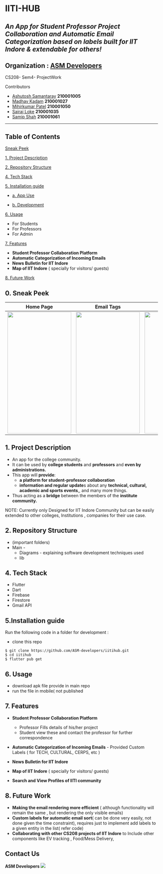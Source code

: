 
<div class="flushright">

<div id="top"></div>

# IITI-HUB

## *An App for Student Professor Project Collaboration and Automatic Email Categorization based on labels built for IIT Indore & extendable for others!*



## **Organization :  [ASM Developers](https://github.com/ASM-developers/)**

CS208- Sem4- ProjectWork



 <div class="flushright">
<div class="bfseries">
  
Contributors
  
<div class="FlushRight">

- [Ashutosh Samantaray](https://github.com/A5HU705H) **210001005**
- [Madhav Kadam](https://github.com/madhaviit) **210001027**
- [Mihirkumar Patel](https://github.com/MihirKp25) **210001050**
- [Sairaj Loke](https://github.com/SairajLoke) **210001035**
- [Samip Shah](https://github.com/snarkyidiot) **210001061**




------------------------------------------------------------------------

## Table of Contents
 
 
<p><a href="#Demo"> Sneak Peek </a></p>

 

 <p><a href="#ProjD">1. Project Description</a></p>
 <p><a href="#RepoS">2. Repository Structure</a></p>
 <p><a href="#TS">4. Tech Stack</a></p>
 
 <p><a href="#IG">5. Installation guide </a></p>
 
  -  <p><a href="#AU">a. App Use</a></p>
 - <p><a href="#D">b. Development</a></p>


<p><a href="#U">6. Usage</a></p>

- For Students
- For Professors
- For Admin

<p><a href="#F">7. Features</a></p>

- **Student Professor Collaboration Platform**
- **Automatic Categorization of Incoming Emails**
- **News Bulletin for IIT Indore**
- **Map of IIT Indore** ( specially for visitors/ guests)


<p><a href="#FW">8. Future Work</a></p>

<div id="Demo"></div>

## 0. Sneak Peek 

Home Page    |  Email Tags |  Project |
:-------------------------:|:-------------------------:|:-------------------------:
<img src="https://user-images.githubusercontent.com/104747561/236025803-c6b0a31e-d906-4ff1-84c2-1d96b9186c3d.jpeg" width="210" height="400" />  |<img src="https://user-images.githubusercontent.com/104747561/236027399-0dbae050-1591-41f3-9dcb-e8e98f314bce.jpeg" width="210" height="400" /> | <img src="https://user-images.githubusercontent.com/104747561/236027971-b2036e8f-e9fc-4901-9607-43bd6b3edf3c.jpeg" width="210" height="400" />




<div id="ProjD"></div>

## 1. Project Description 


- An app for the college community.
- It can be used by **college students** and **professors** and **even by administrations.**
- This app will **provide**:
	-  **a platform for student-professor collaboration**
	- **information and regular update**s about any **technical, cultural, academic
and sports events**,, and
many more things.
- Thus acting as a **bridge** between the members of the
**institute community.**

NOTE:
Currently only Designed for IIT Indore Community but can be easily extended to other colleges, Institutions , companies for their use case.



<div id="RepoS"></div>

## 2. Repository Structure


- (important folders)
- Main -
  - Diagrams - explaining software development techniques used
  - lib 





<div id="TS"></div>

## 4. Tech Stack

- Flutter 
- Dart
- Firebase
- Firestore
- Gmail API


<div id="IG"></div>

## 5.Installation guide
Run the following code  in a folder for development :
- clone this repo 
```shell 
$ git clone https://github.com/ASM-developers/iitihub.git
$ cd iitihub
$ flutter pub get
``` 


## 6. Usage
- download apk file provide in main repo
- run the file in mobile( not published 

<div id="F"></div>

## 7.  Features

- **Student Professor Collaboration Platform**
	- Professor Fills details of his/her project
	- Student view these and contact the professor for further correspondence
- **Automatic Categorization of Incoming Emails**
		- Provided Custom Labels ( for TECH, CULTURAL, CERPS, etc ) 
- **News Bulletin for IIT Indore**

- **Map of IIT Indore** ( specially for visitors/ guests)

- **Search and View Profiles of IITI community**
	
<div id="#FW"></div>

## 8. Future Work
- **Making the email rendering more efficient** ( although functionality will remain the same , but rendering the only visible emails)
- **Custom labels for automatic email sort**( can be done very easily, not done given the time constraint), requires just to implement add labels to a given entity in the list( refer code)
- **Collaborating with other CS208 projects of IIT Indore** to Include other components like EV tracking , Food/Mess Delivery, 



## Contact Us

**ASM Developers**
[![](https://img.shields.io/badge/GitHub-100000?style=for-the-badge&logo=github&logoColor=white)](https://github.com/ASM-developers/)
